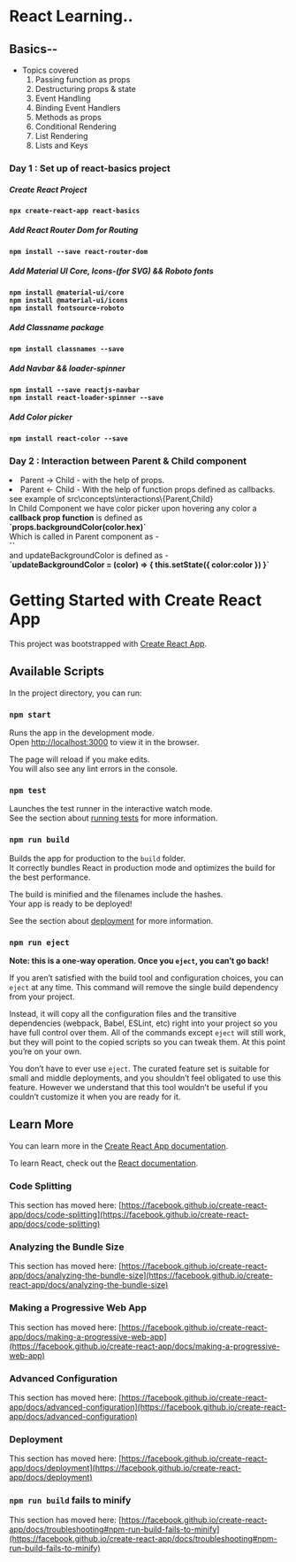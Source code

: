 # React Learning..

## Basics--
<ul>
    <li> Topics covered 
        <ol type="1">
            <li>Passing function as props</li>
            <li>Destructuring props & state</li>
            <li>Event Handling</li>
            <li>Binding Event Handlers</li>
            <li>Methods as props</li>
            <li>Conditional Rendering</li>
            <li>List Rendering</li>
            <li>Lists and Keys</li>
        </ol>
    </li>

</ul>

### Day 1 : Set up of react-basics project

##### Create React Project
<b> `npx create-react-app react-basics` </b>

##### Add React Router Dom for Routing
<b> `npm install --save react-router-dom` </b>

##### Add Material UI Core, Icons-(for SVG) && Roboto fonts
<b> `npm install @material-ui/core` </b><br>
<b> `npm install @material-ui/icons` </b><br>
<b> `npm install fontsource-roboto` </b><br>

##### Add Classname package 
<b> `npm install classnames --save` </b><br>

##### Add Navbar && loader-spinner
<b> `npm install --save reactjs-navbar` </b><br>
<b> `npm install react-loader-spinner --save` </b>

##### Add Color picker 
<b> `npm install react-color --save` </b>


### Day 2 : Interaction between Parent & Child component
<li> Parent -> Child - with the help of props.
<li> Parent <- Child - With the help of function props defined as callbacks.<br>
    see example of src\concepts\interactions\{Parent,Child}<br>
    In Child Component we have color picker upon hovering any color a <b>callback prop function</b> is defined as <br>
    <b> `props.backgroundColor(color.hex)` </b><br>
    Which is called in Parent component as - <br>
    <b> `<Child student={student[this.state.id]} backgroundColor={this.updateBackgroundColor}/>` </b> <br>
    and updateBackgroundColor is defined as -<br>
    <b> `updateBackgroundColor = (color) => {
        this.setState({
            color:color
        })
    }` </b>




















































































































































































































# Getting Started with Create React App

This project was bootstrapped with [Create React App](https://github.com/facebook/create-react-app).

## Available Scripts

In the project directory, you can run:

### `npm start`

Runs the app in the development mode.\
Open [http://localhost:3000](http://localhost:3000) to view it in the browser.

The page will reload if you make edits.\
You will also see any lint errors in the console.

### `npm test`

Launches the test runner in the interactive watch mode.\
See the section about [running tests](https://facebook.github.io/create-react-app/docs/running-tests) for more information.

### `npm run build`

Builds the app for production to the `build` folder.\
It correctly bundles React in production mode and optimizes the build for the best performance.

The build is minified and the filenames include the hashes.\
Your app is ready to be deployed!

See the section about [deployment](https://facebook.github.io/create-react-app/docs/deployment) for more information.

### `npm run eject`

**Note: this is a one-way operation. Once you `eject`, you can’t go back!**

If you aren’t satisfied with the build tool and configuration choices, you can `eject` at any time. This command will remove the single build dependency from your project.

Instead, it will copy all the configuration files and the transitive dependencies (webpack, Babel, ESLint, etc) right into your project so you have full control over them. All of the commands except `eject` will still work, but they will point to the copied scripts so you can tweak them. At this point you’re on your own.

You don’t have to ever use `eject`. The curated feature set is suitable for small and middle deployments, and you shouldn’t feel obligated to use this feature. However we understand that this tool wouldn’t be useful if you couldn’t customize it when you are ready for it.

## Learn More

You can learn more in the [Create React App documentation](https://facebook.github.io/create-react-app/docs/getting-started).

To learn React, check out the [React documentation](https://reactjs.org/).

### Code Splitting

This section has moved here: [https://facebook.github.io/create-react-app/docs/code-splitting](https://facebook.github.io/create-react-app/docs/code-splitting)

### Analyzing the Bundle Size

This section has moved here: [https://facebook.github.io/create-react-app/docs/analyzing-the-bundle-size](https://facebook.github.io/create-react-app/docs/analyzing-the-bundle-size)

### Making a Progressive Web App

This section has moved here: [https://facebook.github.io/create-react-app/docs/making-a-progressive-web-app](https://facebook.github.io/create-react-app/docs/making-a-progressive-web-app)

### Advanced Configuration

This section has moved here: [https://facebook.github.io/create-react-app/docs/advanced-configuration](https://facebook.github.io/create-react-app/docs/advanced-configuration)

### Deployment

This section has moved here: [https://facebook.github.io/create-react-app/docs/deployment](https://facebook.github.io/create-react-app/docs/deployment)

### `npm run build` fails to minify

This section has moved here: [https://facebook.github.io/create-react-app/docs/troubleshooting#npm-run-build-fails-to-minify](https://facebook.github.io/create-react-app/docs/troubleshooting#npm-run-build-fails-to-minify)
